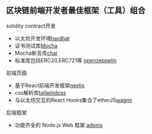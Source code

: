 ## 区块链前端开发者最佳框架（工具）组合

solidity contract开发
- 以太坊开发环境[hardhat](https://hardhat.org/)
- 证书测试库[Mocha](https://mochajs.org/)
- Mocha断言库[chai](https://www.chaijs.com/)
- 标准库包括ERC20,ERC721等 [openzeppelin](https://www.openzeppelin.com/)

前端页面

- 基于React前端开发框架[nextjs](https://nextjs.org/)
- css解析库[tailwindcss](https://tailwindcss.com/)
- 与以太坊交互的React Hooks集合了etherJS[wagmi](https://wagmi.sh/zh-CN)

后端框架
- 功能齐全的 Node.js Web 框架  [adonis](https://adonisjs.com/)
